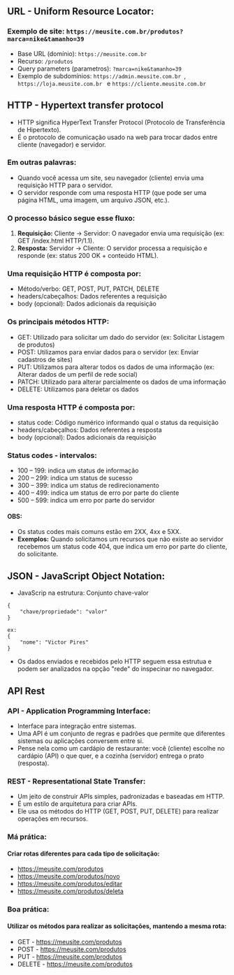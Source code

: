 ## URL - Uniform Resource Locator:
### Exemplo de site: ``https://meusite.com.br/produtos?marca=nike&tamanho=39``
- Base URL (domínio): ``https://meusite.com.br ``
- Recurso: ``/produtos``
- Query parameters (parametros): ``?marca=nike&tamanho=39``
- Exemplo de subdomínios: ``https://admin.meusite.com.br ``, ``https://loja.meusite.com.br `` e ``https://cliente.meusite.com.br ``

## HTTP - Hypertext transfer protocol
- HTTP significa HyperText Transfer Protocol (Protocolo de Transferência de Hipertexto).
- É o protocolo de comunicação usado na web para trocar dados entre cliente (navegador) e servidor.

### Em outras palavras:
- Quando você acessa um site, seu navegador (cliente) envia uma requisição HTTP para o servidor.
- O servidor responde com uma resposta HTTP (que pode ser uma página HTML, uma imagem, um arquivo JSON, etc.).

### O processo básico segue esse fluxo:
1. **Requisição:** Cliente → Servidor: O navegador envia uma requisição (ex: GET /index.html HTTP/1.1).
2. **Resposta:** Servidor → Cliente: O servidor processa a requisição e responde (ex: status 200 OK + conteúdo HTML).

### Uma requisição HTTP é composta por:
- Método/verbo: GET, POST, PUT, PATCH, DELETE
- headers/cabeçalhos: Dados referentes a requisição
- body (opcional): Dados adicionais da requisição

### Os principais métodos HTTP:
- GET: Utilizado para solicitar um dado do servidor (ex: Solicitar Listagem de produtos)
- POST: Utilizamos para enviar dados para o servidor (ex: Enviar cadastros de sites)
- PUT: Utilizamos para alterar todos os dados de uma informação (ex: Alterar dados de um perfil de rede social)
- PATCH: Utilizado para alterar parcialmente os dados de uma informação
- DELETE: Utilizamos para deletar os dados

### Uma resposta HTTP é composta por:
- status code: Código numérico informando qual o status da requisição
- headers/cabeçalhos: Dados referentes a resposta
- body (opcional): Dados adicionais da requisição

### Status codes - intervalos:
- 100 – 199: indica um status de informação
- 200 – 299: indica um status de sucesso
- 300 – 399: indica um status de redirecionamento
- 400 – 499: indica um status de erro por parte do cliente
- 500 – 599: indica um erro por parte do servidor

#### **OBS:**
- Os status codes mais comuns estão em 2XX, 4xx e 5XX.
- **Exemplos:** Quando solicitamos um recursos que não existe ao servidor recebemos um status code 404, que indica um erro por parte do cliente, do solicitante.

## JSON - JavaScript Object Notation:
- JavaScrip na estrutura: Conjunto chave-valor
```
{
    "chave/propriedade": "valor"
}

ex:
{
    "nome": "Victor Pires"
}
```
- Os dados enviados e recebidos pelo HTTP seguem essa estrutua e podem ser analizados na opção "rede" do inspecinar no navegador.

## API Rest
### API - Application Programming Interface:
- Interface para integração entre sistemas.
- Uma API é um conjunto de regras e padrões que permite que diferentes sistemas ou aplicações conversem entre si.
- Pense nela como um cardápio de restaurante: você (cliente) escolhe no cardápio (API) o que quer, e a cozinha (servidor) entrega o prato (resposta).

### REST - Representational State Transfer:
- Um jeito de construir APIs simples, padronizadas e baseadas em HTTP.
- É um estilo de arquitetura para criar APIs.
- Ele usa os métodos do HTTP (GET, POST, PUT, DELETE) para realizar operações em recursos.

### Má prática:
#### Criar rotas diferentes para cada tipo de solicitação:
- https://meusite.com/produtos
- https://meusite.com/produtos/novo
- https://meusite.com/produtos/editar
- https://meusite.com/produtos/deleta

### Boa prática:
#### Utilizar os métodos para realizar as solicitações, mantendo a mesma rota:
- GET - https://meusite.com/produtos 
- POST - https://meusite.com/produtos 
- PUT - https://meusite.com/produtos 
- DELETE - https://meusite.com/produtos